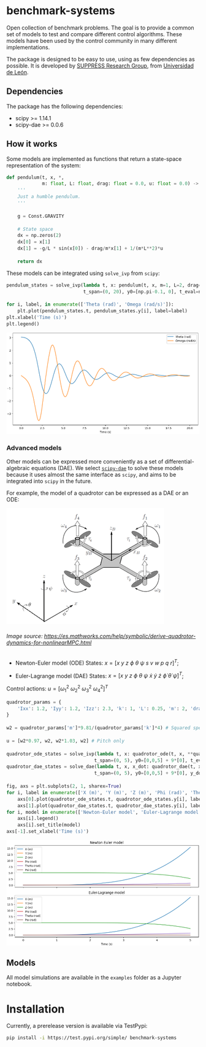 # benchmark-systems

Open collection of benchmark problems. The goal is to provide a common set of models to test and compare different control algorithms. These models have been used by the control community in many different implementations. 

The package is designed to be easy to use, using as few dependencies as possible. It is developed by [SUPPRESS Research Group](https://suppress.unileon.es/en/), from [Universidad de León](https://www.unileon.es/).

## Dependencies

The package has the following dependencies:

- scipy >= 1.14.1
- scipy-dae >= 0.0.6

## How it works

Some models are implemented as functions that return a state-space representation of the system:

```python
def pendulum(t, x, *,
             m: float, L: float, drag: float = 0.0, u: float = 0.0) -> np.ndarray:
    '''
    Just a humble pendulum.
    '''

    g = Const.GRAVITY

    # State space
    dx = np.zeros(2)
    dx[0] = x[1]
    dx[1] = -g/L * sin(x[0]) - drag/m*x[1] + 1/(m*L**2)*u

    return dx

```
These models can be integrated using `solve_ivp` from `scipy`:

```python
pendulum_states = solve_ivp(lambda t, x: pendulum(t, x, m=1, L=2, drag=0.5, u=0),
                            t_span=(0, 20), y0=[np.pi-0.1, 0], t_eval=np.linspace(0, 20, 1000))

for i, label, in enumerate(['Theta (rad)', 'Omega (rad/s)']):
    plt.plot(pendulum_states.t, pendulum_states.y[i], label=label)
plt.xlabel('Time (s)')
plt.legend()
```
![pendulum_states](pendulum_states.png)

### Advanced models
Other models can be expressed more conveniently as a set of differential-algebraic equations (DAE). We select [`scipy-dae`](https://github.com/JonasBreuling/scipy_dae/tree/main) to solve these models because it uses almost the same interface as `scipy`, and aims to be integrated into `scipy` in the future. 

For example, the model of a quadrotor can be expressed as a DAE or an ODE:

![quadrotor](quadrotor.png)

###### Image source: https://es.mathworks.com/help/symbolic/derive-quadrotor-dynamics-for-nonlinearMPC.html

* Newton-Euler model (ODE)
    States: $x = [x \ y \ z \ \phi \ \theta \ \psi \ s \ v \ w \ p \ q \ r]^T$; 

* Euler-Lagrange model (DAE)
    States: $x = [x \ y \ z \ \phi \ \theta \ \psi \ \dot{x} \ \dot{y} \ \dot{z} \ \dot{\phi} \ \dot{\theta} \ \dot{\psi} ]^T$;

Control actions: $u = [\omega_1^2 \ \omega_2^2 \ \omega_3^2 \ \omega_4^2 ]^T$

```python
quadrotor_params = {
    'Ixx': 1.2, 'Iyy': 1.2, 'Izz': 2.3, 'k': 1, 'L': 0.25, 'm': 2, 'drag': 0.2
}

w2 = quadrotor_params['m']*9.81/(quadrotor_params['k']*4) # Squared speed of the propellers in order to hover ... 4*k*w^2 = m*g

u = [w2*0.97, w2, w2*1.03, w2] # Pitch only

quadrotor_ode_states = solve_ivp(lambda t, x: quadrotor_ode(t, x, **quadrotor_params, u=u),
                                t_span=(0, 5), y0=[0,0,5] + 9*[0], t_eval=np.linspace(0, 5, 1000))
quadrotor_dae_states = solve_dae(lambda t, x, x_dot: quadrotor_dae(t, x, x_dot, **quadrotor_params, u=u),
                                t_span=(0, 5), y0=[0,0,5] + 9*[0], y_dot0=np.zeros(12), t_eval=np.linspace(0, 5, 1000))

fig, axs = plt.subplots(2, 1, sharex=True)
for i, label in enumerate(['X (m)', 'Y (m)', 'Z (m)', 'Phi (rad)', 'Theta (rad)', 'Psi (rad)']):
    axs[0].plot(quadrotor_ode_states.t, quadrotor_ode_states.y[i], label=label)
    axs[1].plot(quadrotor_dae_states.t, quadrotor_dae_states.y[i], label=label)
for i, model in enumerate(['Newton-Euler model', 'Euler-Lagrange model']):
    axs[i].legend()
    axs[i].set_title(model)
axs[-1].set_xlabel('Time (s)')
```

![quadrotor_states](quadrotor_states.png)

## Models
All model simulations are available in the `examples` folder as a Jupyter notebook.

# Installation
Currently, a prerelease version is available via TestPypi:

```bash
pip install -i https://test.pypi.org/simple/ benchmark-systems
```
